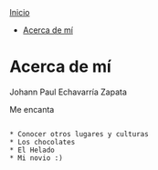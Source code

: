 <!DOCTYPE html><html lang="es"><head><title>Lugares que quiero visitar</title><meta name="viewport" content="width=device-width, initial-scale=1"><meta charset="utf-8"><link rel="stylesheet" href="https://maxcdn.bootstrapcdn.com/bootstrap/3.3.4/css/bootstrap.min.css"><!--link(rel="stylesheet", href="https://maxcdn.bootstrapcdn.com/bootstrap/3.3.4/css/bootstrap-theme.min.css")--><link rel="stylesheet" href="/simplex.css"><!--link(rel="stylesheet", href="/slate.css")--><link rel="stylesheet" href="/custom.css"></head><body><div class="navbar navbar-default navbar-fixed-top"><div class="container"><div class="navbar-header"><a href="/" class="navbar-brand">Inicio</a></div><div id="navbar-main" class="navbar-collapse collapse"><ul class="nav navbar-nav"><li><a href="/about">Acerca de mí</a></li></ul></div></div></div><div class="container mainContainer"><h1>Acerca de mí</h1><p>Johann Paul Echavarría Zapata</p>
<p>Me encanta</p>
<pre><code>
* Conocer otros lugares y culturas
* Los chocolates
* El Helado
* Mi novio :) 
</code></pre></div><footer><!--!= partial("_shared/nav")--></footer></body><script src="https://cdnjs.cloudflare.com/ajax/libs/jquery/1.11.3/jquery.min.js"><script src="https://maxcdn.bootstrapcdn.com/bootstrap/3.3.4/js/bootstrap.min.js"></script></script></html>
